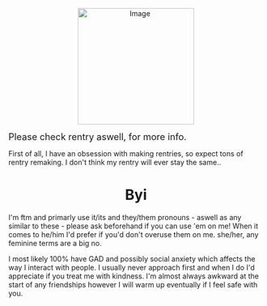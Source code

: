 <p align="center">
<img src="https://files.catbox.moe/fijbd8.jpg" alt="Image" width="230" height="230">

<font size="4">Please check rentry aswell, for more info.</font>

First of all, I have an obsession with making rentries, so expect tons of rentry remaking. I don't think my rentry will ever stay the same.. 


 <h1 align="center">Byi</h1>

I'm ftm and primarly use it/its and they/them pronouns - aswell as any similar to these - please ask beforehand if you can use 'em on me! When it comes to he/him I'd prefer if you'd don't overuse them on me. she/her, any feminine terms are a big no.


I most likely 100% have GAD and possibly social anxiety which affects the way I interact with people. I usually never approach first and when I do I'd appreciate if you treat me with kindness. I'm almost always awkward at the start of any friendships however I will warm up eventually if I feel safe with you. 



